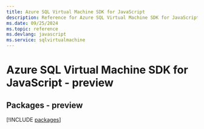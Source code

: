 ```yaml
---
title: Azure SQL Virtual Machine SDK for JavaScript
description: Reference for Azure SQL Virtual Machine SDK for JavaScript
ms.date: 09/25/2024
ms.topic: reference
ms.devlang: javascript
ms.service: sqlvirtualmachine
---
```

# Azure SQL Virtual Machine SDK for JavaScript - preview
## Packages - preview
[!INCLUDE [packages](sql-virtual-machine-index.md)]